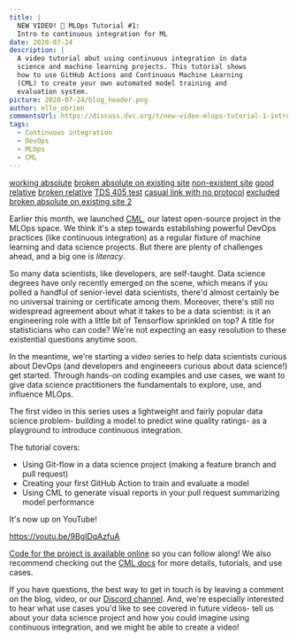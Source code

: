 ```yaml
---
title: |
  NEW VIDEO! 🎥 MLOps Tutorial #1: 
  Intro to continuous integration for ML
date: 2020-07-24
description: |
  A video tutorial abut using continuous integration in data 
  science and machine learning projects. This tutorial shows 
  how to use GitHub Actions and Continuous Machine Learning 
  (CML) to create your own automated model training and 
  evaluation system.
picture: 2020-07-24/blog_header.png
author: elle_obrien
commentsUrl: https://discuss.dvc.org/t/new-video-mlops-tutorial-1-intro-to-continuous-integration-for-ml/454
tags:
  - Continuous integration
  - DevOps
  - MLOps
  - CML
---
```


[working absolute](https://www.google.com)
[broken absolute on existing site](https://example.com/not/a/real/page)
[non-existent site](https://thisisnotarealsiteandihopenobodyregistersit.us)
[good relative](/doc) [broken relative](/a/page/that/doesnt/exist)
[TDS 405 test](https://towardsdatascience.com/understanding-auc-roc-curve-68b2303cc9c5)
[casual link with no protocol](google.com) [excluded](https://myendpoint.com)
[broken absolute on existing site 2](https://example.com/not/a/real/page)

Earlier this month, we launched [CML](https;//cml.dev), our latest open-source
project in the MLOps space. We think it's a step towards establishing powerful
DevOps practices (like continuous integration) as a regular fixture of machine
learning and data science projects. But there are plenty of challenges ahead,
and a big one is _literacy_.

So many data scientists, like developers, are self-taught. Data science degrees
have only recently emerged on the scene, which means if you polled a handful of
senior-level data scientists, there'd almost certainly be no universal training
or certificate among them. Moreover, there's still no widespread agreement about
what it takes to be a data scientist: is it an engineering role with a little
bit of Tensorflow sprinkled on top? A title for statisticians who can code?
We're not expecting an easy resolution to these existential questions anytime
soon.

In the meantime, we're starting a video series to help data scientists curious
about DevOps (and developers and engineeers curious about data science!) get
started. Through hands-on coding examples and use cases, we want to give data
science practitioners the fundamentals to explore, use, and influence MLOps.

The first video in this series uses a lightweight and fairly popular data
science problem- building a model to predict wine quality ratings- as a
playground to introduce continuous integration.

The tutorial covers:

- Using Git-flow in a data science project (making a feature branch and pull
  request)
- Creating your first GitHub Action to train and evaluate a model
- Using CML to generate visual reports in your pull request summarizing model
  performance

It's now up on YouTube!

https://youtu.be/9BgIDqAzfuA

[Code for the project is available online](https://github.com/andronovhopf/wine)
so you can follow along! We also recommend checking out the
[CML docs](https://github.com/iterative/cml) for more details, tutorials, and
use cases.

If you have questions, the best way to get in touch is by leaving a comment on
the blog, video, or our [Discord channel](https://discord.gg/bzA6uY7). And,
we're especially interested to hear what use cases you'd like to see covered in
future videos- tell us about your data science project and how you could imagine
using continuous integration, and we might be able to create a video!

